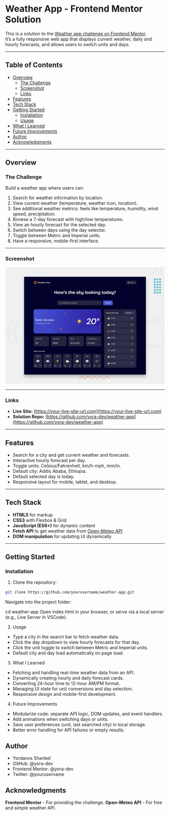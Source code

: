 # Weather App - Frontend Mentor Solution

This is a solution to the [Weather app challenge on Frontend Mentor](https://www.frontendmentor.io/challenges/weather-app-K1FhddVm49).  
It’s a fully responsive web app that displays current weather, daily and hourly forecasts, and allows users to switch units and days.

---

## Table of Contents

- [Overview](#overview)
  - [The Challenge](#the-challenge)
  - [Screenshot](#screenshot)
  - [Links](#links)
- [Features](#features)
- [Tech Stack](#tech-stack)
- [Getting Started](#getting-started)
  - [Installation](#installation)
  - [Usage](#usage)
- [What I Learned](#what-i-learned)
- [Future Improvements](#future-improvements)
- [Author](#author)
- [Acknowledgments](#acknowledgments)

---

## Overview

### The Challenge

Build a weather app where users can:

1. Search for weather information by location.
2. View current weather (temperature, weather icon, location).
3. See additional weather metrics: feels like temperature, humidity, wind speed, precipitation.
4. Browse a 7-day forecast with high/low temperatures.
5. View an hourly forecast for the selected day.
6. Switch between days using the day selector.
7. Toggle between Metric and Imperial units.
8. Have a responsive, mobile-first interface.

---

### Screenshot

![Weather App Screenshot](./preview.jpg)

---

### Links

- **Live Site:** [https://your-live-site-url.com](https://your-live-site-url.com)
- **Solution Repo:** [https://github.com/yora-dev/weather-app](https://github.com/yora-dev/weather-app)

---

## Features

- Search for a city and get current weather and forecasts.
- Interactive hourly forecast per day.
- Toggle units: Celsius/Fahrenheit, km/h-mph, mm/in.
- Default city: Addis Ababa, Ethiopia.
- Default selected day is today.
- Responsive layout for mobile, tablet, and desktop.

---

## Tech Stack

- **HTML5** for markup
- **CSS3** with Flexbox & Grid
- **JavaScript (ES6+)** for dynamic content
- **Fetch API** to get weather data from [Open-Meteo API](https://open-meteo.com/)
- **DOM manipulation** for updating UI dynamically

---

## Getting Started

### Installation

1. Clone the repository:

```bash
git clone https://github.com/yourusername/weather-app.git
```

Navigate into the project folder:

cd weather-app
Open index.html in your browser, or serve via a local server (e.g., Live Server in VSCode).

2. Usage

- Type a city in the search bar to fetch weather data.
- Click the day dropdown to view hourly forecasts for that day.
- Click the unit toggle to switch between Metric and Imperial units.
- Default city and day load automatically on page load.

3. What I Learned

- Fetching and handling real-time weather data from an API.
- Dynamically creating hourly and daily forecast cards.
- Converting 24-hour time to 12-hour AM/PM format.
- Managing UI state for unit conversions and day selection.
- Responsive design and mobile-first development.

4. Future Improvements

- Modularize code: separate API logic, DOM updates, and event handlers.
- Add animations when switching days or units.
- Save user preferences (unit, last searched city) in local storage.
- Better error handling for API failures or empty results.

## Author

- Yordanos Shanbel
- GitHub: @yora-dev
- Frontend Mentor: @yora-dev
- Twitter: @yourusername

## Acknowledgments

**Frontend Mentor** - For providing the challenge.
**Open-Meteo API** - For free and simple weather API.
